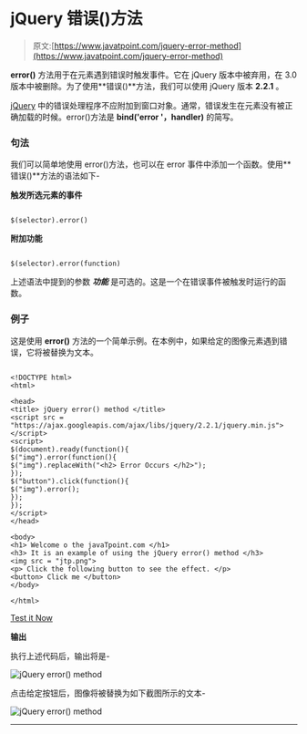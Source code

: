 # jQuery 错误()方法

> 原文:[https://www.javatpoint.com/jquery-error-method](https://www.javatpoint.com/jquery-error-method)

**error()** 方法用于在元素遇到错误时触发事件。它在 jQuery 版本中被弃用，在 3.0 版本中被删除。为了使用**错误()**方法，我们可以使用 jQuery 版本 **2.2.1** 。

[jQuery](https://www.javatpoint.com/jquery-tutorial) 中的错误处理程序不应附加到窗口对象。通常，错误发生在元素没有被正确加载的时候。error()方法是 **bind('error '，handler)** 的简写。

### 句法

我们可以简单地使用 error()方法，也可以在 error 事件中添加一个函数。使用**错误()**方法的语法如下-

**触发所选元素的事件**

```

$(selector).error()

```

**附加功能**

```

$(selector).error(function)

```

上述语法中提到的参数 ***功能*** 是可选的。这是一个在错误事件被触发时运行的函数。

### 例子

这是使用 **error()** 方法的一个简单示例。在本例中，如果给定的图像元素遇到错误，它将被替换为文本。

```

<!DOCTYPE html>
<html>

<head>
<title> jQuery error() method </title>
<script src = "https://ajax.googleapis.com/ajax/libs/jquery/2.2.1/jquery.min.js"> </script>
<script>
$(document).ready(function(){
$("img").error(function(){
$("img").replaceWith("<h2> Error Occurs </h2>");
});
$("button").click(function(){
$("img").error();
});
});
</script>
</head>

<body>
<h1> Welcome o the javaTpoint.com </h1>
<h3> It is an example of using the jQuery error() method </h3>
<img src = "jtp.png">
<p> Click the following button to see the effect. </p>
<button> Click me </button>
</body>

</html>

```

[Test it Now](https://www.javatpoint.com/oprweb/test.jsp?filename=jquery-error-method1)

**输出**

执行上述代码后，输出将是-

![jQuery error() method](../Images/cf290169e0e3bcea0ed1019ea9e00f4c.png)

点击给定按钮后，图像将被替换为如下截图所示的文本-

![jQuery error() method](../Images/b7c8007d1a015ed581c2c86e268d37ba.png)

* * *